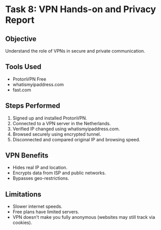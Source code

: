 # Task 8: VPN Hands-on and Privacy Report

## Objective
Understand the role of VPNs in secure and private communication.

## Tools Used
- ProtonVPN Free
- whatismyipaddress.com
- fast.com

## Steps Performed

1. Signed up and installed ProtonVPN.
2. Connected to a VPN server in the Netherlands.
3. Verified IP changed using whatismyipaddress.com.
4. Browsed securely using encrypted tunnel.
5. Disconnected and compared original IP and browsing speed.

## VPN Benefits
- Hides real IP and location.
- Encrypts data from ISP and public networks.
- Bypasses geo-restrictions.

## Limitations
- Slower internet speeds.
- Free plans have limited servers.
- VPN doesn't make you fully anonymous (websites may still track via cookies).

